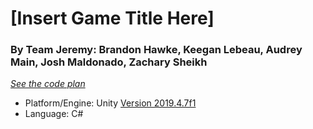 # [Insert Game Title Here]

### By Team Jeremy: Brandon Hawke, Keegan Lebeau, Audrey Main, Josh Maldonado, Zachary Sheikh

[*See the code plan*](https://docs.google.com/document/d/1POVSbjzT55PuDQPltW3EscMlGcSKYr1dLSGVUsGfuG8/edit?usp=sharing)

- Platform/Engine: Unity [Version 2019.4.7f1](https://unity3d.com/unity/whats-new/2019.4.7)
- Language: C#